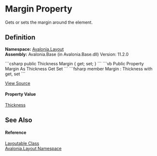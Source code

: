 # Margin Property


Gets or sets the margin around the element.



## Definition
**Namespace:** <a href="N_Avalonia_Layout">Avalonia.Layout</a>  
**Assembly:** Avalonia.Base (in Avalonia.Base.dll) Version: 11.2.0

<Tabs groupId="api-code-preview">
<TabItem value="csharp" label="C#">
```csharp
public Thickness Margin { get; set; }
```
</TabItem>
<TabItem value="vb" label="VB">
```vb
Public Property Margin As Thickness
	Get
	Set
```
</TabItem>
<TabItem value="fsharp" label="F#">
```fsharp
member Margin : Thickness with get, set
```
</TabItem>
</Tabs>



<a href="https://github.com/AvaloniaUI/Avalonia/tree/master/src/Avalonia.Base/Layout/Layoutable.cs#L281" title="View the source code">View Source</a>



#### Property Value
<a href="T_Avalonia_Thickness">Thickness</a>

## See Also


#### Reference
<a href="T_Avalonia_Layout_Layoutable">Layoutable Class</a>  
<a href="N_Avalonia_Layout">Avalonia.Layout Namespace</a>  

